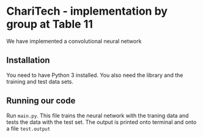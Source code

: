 # ChariTech - implementation by group at Table 11

We have implemented a convolutional neural network

## Installation

You need to have Python 3 installed. You also need the library and the training and test data sets.

## Running our code

Run ``main.py``. This file trains the neural network with the traning data and tests the data with the test set. The output is printed onto terminal and onto a file ``test.output``